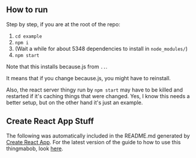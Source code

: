How to run
----------

Step by step, if you are at the root of the repo:
1. `cd example`
2. `npm i`
3. (Wait a while for about 5348 dependencies to install in `node_modules/`)
4. `npm start`

Note that this installs because.js from `..`. 

It means that if you change because.js, you might have to reinstall.

Also, the react server thingy run by `npm start` may have to be killed and
restarted if it's caching things that were changed. Yes, I know this needs a
better setup, but on the other hand it's just an example.


Create React App Stuff
----------------------

The following was automatically included in the README.md generated by
[Create React App](https://github.com/facebookincubator/create-react-app).
For the latest version of the guide to how to use this thingmabob, look
[here](https://github.com/facebookincubator/create-react-app/blob/master/packages/react-scripts/template/README.md).
